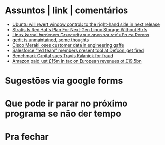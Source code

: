 Assuntos | link | comentários
=============================
* [Ubuntu will revert window controls to the right-hand side in next release](https://www.neowin.net/news/ubuntu-will-revert-window-controls-to-the-right-hand-side-in-next-release)
* [Stratis Is Red Hat's Plan For Next-Gen Linux Storage Without Btrfs](https://www.phoronix.com/scan.php?page=news_item&px=Stratis-Red-Hat-Project)
* [Linux kernel hardeners Grsecurity sue open source's Bruce Perens](https://www.theregister.co.uk/2017/08/03/linux_kernel_grsecurity_sues_bruce_perens_for_defamation/)
* [gedit is unmaintained, some thoughts](https://mail.gnome.org/archives/gedit-list/2017-July/msg00001.html)
* [Cisco Meraki loses customer data in engineering gaffe](http://www.cloudpro.co.uk/leadership/risks/6965/cisco-meraki-loses-customer-data-in-engineering-gaffe)
* [Salesforce “red team” members present tool at Defcon, get fired](https://arstechnica.com/gadgets/2017/08/salesforce-fires-two-security-team-members-for-presenting-at-defcon/)
* [Benchmark Capital sues Travis Kalanick for fraud](https://www.axios.com/benchmark-capital-sues-travis-kalanick-for-fraud-2471455477.html)
* [Amazon paid just £15m in tax on European revenues of £19.5bn](https://www.theguardian.com/technology/2017/aug/10/amazon-uk-halves-its-corporation-tax-to-74m-as-sales-soar-to-7bn)

Sugestões via google forms
==========================

Que pode ir parar no próximo programa se não der tempo
=======================================================

Pra fechar
==========


